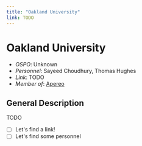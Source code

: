 ```yaml
---
title: "Oakland University"
link: TODO
--- 
```


# Oakland University

- *OSPO*: Unknown
- *Personnel*: Sayeed Choudhury, Thomas Hughes
- *Link*: TODO
- *Member of*: [Apereo](https://www.apereo.org/content/apereo-member-organizations)

## General Description

TODO

- [ ] Let's find a link!
- [ ] Let's find some personnel

